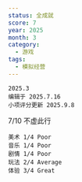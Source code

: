 ```yaml
---
status: 全成就
score: 7
year: 2025
month: 3
category:
  - 游戏
tags:
  - 模拟经营
---
```

	2025.3
	编辑于 2025.7.16
	小项评分更新 2025.9.8

7/10 不虚此行

```
美术 1/4 Poor
音乐 1/4 Poor
剧情 1/4 Poor
玩法 2/4 Average
体验 3/4 Great
```

